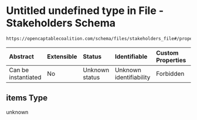 # Untitled undefined type in File - Stakeholders Schema

```txt
https://opencaptablecoalition.com/schema/files/stakeholders_file#/properties/items/items
```



| Abstract            | Extensible | Status         | Identifiable            | Custom Properties | Additional Properties | Access Restrictions | Defined In                                                                                                |
| :------------------ | :--------- | :------------- | :---------------------- | :---------------- | :-------------------- | :------------------ | :-------------------------------------------------------------------------------------------------------- |
| Can be instantiated | No         | Unknown status | Unknown identifiability | Forbidden         | Allowed               | none                | [StakeholdersFile.schema.json*](../flattened_schemas/StakeholdersFile.schema.json "open original schema") |

## items Type

unknown
